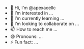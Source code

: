 - 👋 Hi, I’m @apexacellc
- 👀 I’m interested in ...
- 🌱 I’m currently learning ...
- 💞️ I’m looking to collaborate on ...
- 📫 How to reach me ...
- 😄 Pronouns: ...
- ⚡ Fun fact: ...

<!---
apexacellc/apexacellc is a ✨ special ✨ repository because its `README.md` (this file) appears on your GitHub profile.
You can click the Preview link to take a look at your changes.
--->
